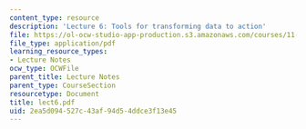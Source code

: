 ```yaml
---
content_type: resource
description: 'Lecture 6: Tools for transforming data to action'
file: https://ol-ocw-studio-app-production.s3.amazonaws.com/courses/11-204-planning-communications-and-digital-media-fall-2004/2ea5d094527c43af94d54ddce3f13e45_lect6.pdf
file_type: application/pdf
learning_resource_types:
- Lecture Notes
ocw_type: OCWFile
parent_title: Lecture Notes
parent_type: CourseSection
resourcetype: Document
title: lect6.pdf
uid: 2ea5d094-527c-43af-94d5-4ddce3f13e45
---
```

